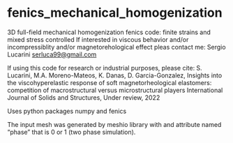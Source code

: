 # fenics_mechanical_homogenization
3D full-field mechanical homogenization fenics code: finite strains and mixed stress controlled
If interested in viscous behavior and/or incompressiblity and/or magnetorehological effect pleas contact me: Sergio Lucarini serluca99@gmail.com

If using this code for research or industrial purposes, please cite:
S. Lucarini, M.A. Moreno-Mateos, K. Danas, D. Garcia-Gonzalez, 
Insights into the viscohyperelastic response of soft magnetorheological elastomers: competition of macrostructural versus microstructural players
International Journal of Solids and Structures, Under review, 2022

Uses python packages numpy and fenics

The input mesh was generated by meshio library with and attribute named “phase” that is 0 or 1 (two phase simulation).
